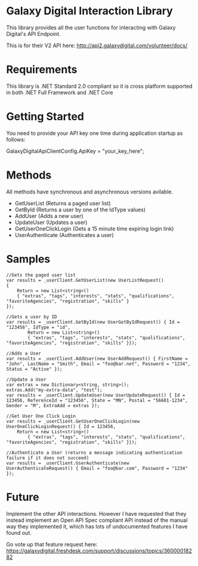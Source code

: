 ﻿# Galaxy Digital Interaction Library

This library provides all the user functions for interacting with Galaxy Digital's API Endpoint.

This is for their V2 API here: http://api2.galaxydigital.com/volunteer/docs/

# Requirements

This library is .NET Standard 2.0 compliant so it is cross platform supported in both .NET Full Framework and .NET Core

# Getting Started

You need to provide your API key one time during application startup as follows:

GalaxyDigitalApiClientConfig.ApiKey = "your_key_here";

# Methods

All methods have synchronous and asynchronous versions avilable.

- GetUserList (Returns a paged user list)
- GetById (Returns a user by one of the IdType values)
- AddUser (Adds a new user)
- UpdateUser (Updates a user)
- GetUserOneClickLogin (Gets a 15 minute time expiring login link)
- UserAuthenticate (Authenticates a user)

# Samples

```
//Gets the paged user list
var results = _userClient.GetUserList(new UserListRequest()
{
    Return = new List<string>()
    { "extras", "tags", "interests", "stats", "qualifications", "favoriteAgencies", "registration", "skills" }
});

//Gets a user by ID
var results = _userClient.GetById(new UserGetByIdRequest() { Id = "123456", IdType = "id",
        Return = new List<string>()
        { "extras", "tags", "interests", "stats", "qualifications", "favoriteAgencies", "registration", "skills" }});

//Adds a User
var results = _userClient.AddUser(new UserAddRequest() { FirstName = "John", LastName = "Smith", Email = "foo@bar.net", Password = "1234", Status = "Active" });

//Update a User
var extras = new Dictionary<string, string>();
extras.Add("my-extra-data", "test");
var results = _userClient.UpdateUser(new UserUpdateRequest() { Id = 123456, ReferenceId = "123456", State = "MN", Postal = "56601-1234", Gender = "M", ExtraAdd = extras });

//Get User One Click Login
var results = _userClient.GetUserOneClickLogin(new UserOneClickLoginRequest() { Id = 123456,
    Return = new List<string>()
        { "extras", "tags", "interests", "stats", "qualifications", "favoriteAgencies", "registration", "skills" }});

//Authenticate a User (returns a message indicating authentication failure if it does not succeed)
var results = _userClient.UserAuthenticate(new UserAuthenticateRequest() { Email = "foo@bar.com", Password = "1234" });
```

# Future

Implement the other API interactions. However I have requested that they instead implement an Open API Spec compliant API instead of the manual way they implemented it, which has lots of 
undocumented features I have found out.

Go vote up that feature request here: https://galaxydigital.freshdesk.com/support/discussions/topics/36000018282